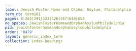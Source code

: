 ```yaml
---
label: Jewish Foster Home and Orphan Asylum, Philadelphia
term_no: term161
pages: 8|263|291|333|426|467|640|653
no_spaces: JewishFosterHomeandOrphanAsylumPhiladelphia
pid: jewishfosterhomeandorphanasylumphiladelphia
order: '0479'
layout: generic_index_term
collection: index-headings
---
```

